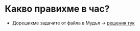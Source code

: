 # Какво правихме в час?
- Дорешихме задачите от файла в Мудъл -> [решения тук](https://github.com/DimitarSht/Informatics_8B_2024_2025/tree/main/Group_01/Term_01/Week_14_Flowcharts_4_18_12_2024/Solutions)